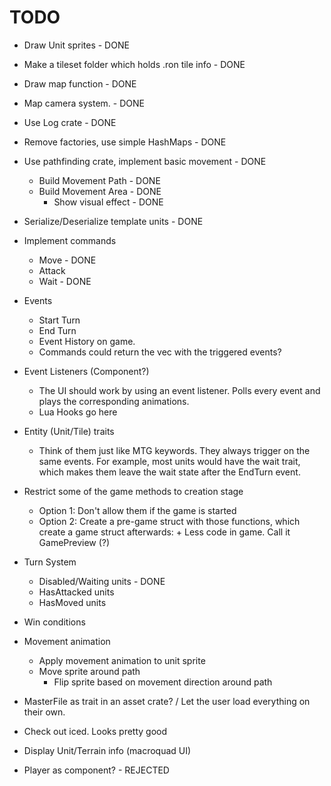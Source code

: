 # TODO
- Draw Unit sprites - DONE
- Make a tileset folder which holds .ron tile info - DONE
- Draw map function - DONE
- Map camera system. - DONE
- Use Log crate - DONE
- Remove factories, use simple HashMaps - DONE
- Use pathfinding crate, implement basic movement - DONE
    - Build Movement Path - DONE
    - Build Movement Area - DONE
        - Show visual effect - DONE

- Serialize/Deserialize template units - DONE
- Implement commands
    - Move - DONE
    - Attack
    - Wait - DONE

- Events
    - Start Turn
    - End Turn
    - Event History on game.
    - Commands could return the vec with the triggered events?

- Event Listeners (Component?)
    - The UI should work by using an event listener. Polls every event and plays the corresponding animations.
    - Lua Hooks go here

- Entity (Unit/Tile) traits
    - Think of them just like MTG keywords. They always trigger on the same events. For example, most units would have the wait trait, which makes them leave the wait state after the EndTurn event.

- Restrict some of the game methods to creation stage
    - Option 1: Don't allow them if the game is started
    - Option 2: Create a pre-game struct with those functions, which create a game struct afterwards: + Less code in game. Call it GamePreview (?)

- Turn System
    - Disabled/Waiting units - DONE
    - HasAttacked units
    - HasMoved units

- Win conditions

- Movement animation
    - Apply movement animation to unit sprite
    - Move sprite around path
        - Flip sprite based on movement direction around path

- MasterFile as trait in an asset crate? / Let the user load everything on their own.
- Check out iced. Looks pretty good

- Display Unit/Terrain info (macroquad UI)

- Player as component? - REJECTED